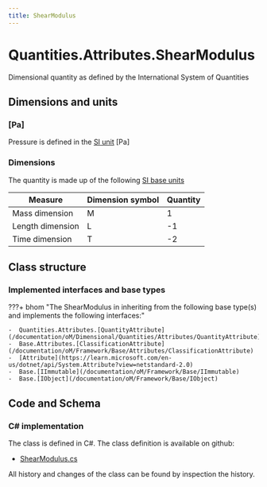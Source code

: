 ```yaml
---
title: ShearModulus
---
```


# Quantities.Attributes.ShearModulus

Dimensional quantity as defined by the International System of Quantities

## Dimensions and units

### [Pa]

Pressure is defined in the [SI unit](https://bhom.xyz/documentation/BHoM_oM/BHoM-Units-conventions/) [Pa]

### Dimensions

The quantity is made up of the following [SI base units](https://en.wikipedia.org/wiki/SI_base_unit)

| Measure        | Dimension symbol | Quantity |
|------------------|--------|----------|
| Mass dimension |  M  |1  |
| Length dimension |  L  |-1  |
| Time dimension |  T  |-2  |


## Class structure

### Implemented interfaces and base types

???+ bhom "The ShearModulus in inheriting from the following base type(s) and implements the following interfaces:"

    -  Quantities.Attributes.[QuantityAttribute](/documentation/oM/Dimensional/Quantities/Attributes/QuantityAttribute)
    -  Base.Attributes.[ClassificationAttribute](/documentation/oM/Framework/Base/Attributes/ClassificationAttribute)
    -  [Attribute](https://learn.microsoft.com/en-us/dotnet/api/System.Attribute?view=netstandard-2.0)
    -  Base.[IImmutable](/documentation/oM/Framework/Base/IImmutable)
    -  Base.[IObject](/documentation/oM/Framework/Base/IObject)




## Code and Schema

### C# implementation

The class is defined in C#. The class definition is available on github:

- [ShearModulus.cs](https://github.com/BHoM/BHoM/blob/develop/Quantities_oM/Attributes\ShearModulus.cs)

All history and changes of the class can be found by inspection the history.
